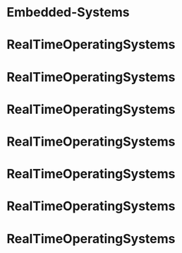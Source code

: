 # Embedded-Systems
# RealTimeOperatingSystems
# RealTimeOperatingSystems
# RealTimeOperatingSystems
# RealTimeOperatingSystems
# RealTimeOperatingSystems
# RealTimeOperatingSystems
# RealTimeOperatingSystems
